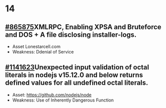 # 14

## [ \#865875](https://hackerone.com/reports/865875)XMLRPC, Enabling XPSA and Bruteforce and DOS + A file disclosing installer-logs.

* Asset Lonestarcell.com
* Weakness: Ddenial of Service



## [\#1141623](https://hackerone.com/reports/1141623)Unexpected input validation of octal literals in nodejs v15.12.0 and below returns defined values for all undefined octal literals.

* Asset: https://github.com/nodejs/node
* Weakness: Use of Inherently Dangerous Function



## 





